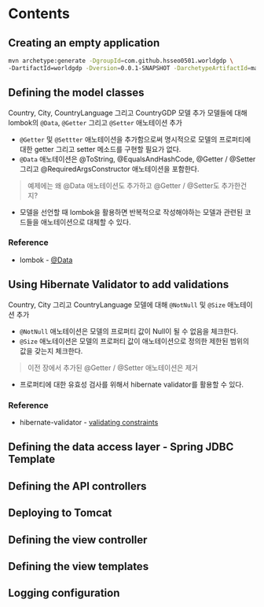 # Contents
## Creating an empty application
```bash
mvn archetype:generate -DgroupId=com.github.hsseo0501.worldgdp \
-DartifactId=worldgdp -Dversion=0.0.1-SNAPSHOT -DarchetypeArtifactId=maven-archetype-webapp
```

## Defining the model classes
Country, City, CountryLanguage 그리고 CountryGDP 모델 추가
모델들에 대해 lombok의 ```@Data```, ```@Getter``` 그리고 ```@Setter``` 애노테이션 추가
* ```@Getter``` 및 ```@Settter``` 애노테이션을 추가함으로써 명시적으로 모델의 프로퍼티에 대한 getter 그리고 setter 메소드를 구현할 필요가 없다.
* ```@Data``` 애노테이션은 @ToString, @EqualsAndHashCode, @Getter / @Setter 그리고 @RequiredArgsConstructor 애노테이션을 포함한다.
> 예제에는 왜 @Data 애노테이션도 추가하고 @Getter / @Setter도 추가한건지? 
* 모델을 선언할 때 lombok을 활용하면 반복적으로 작성해야하는 모델과 관련된 코드들을 애노테이션으로 대체할 수 있다.

### Reference
* lombok - [@Data](https://projectlombok.org/features/Data)


## Using Hibernate Validator to add validations
Country, City 그리고 CountryLanguage 모델에 대해 ```@NotNull``` 및 ```@Size``` 애노테이션 추가
* ```@NotNull``` 애노테이션은 모델의 프로퍼티 값이 Null이 될 수 없음을 체크한다.
* ```@Size``` 애노테이션은 모델의 프로퍼티 값이 애노테이션으로 정의한 제한된 범위의 값을 갖는지 체크한다.
> 이전 장에서 추가된 @Getter / @Setter 애노테이션은 제거
* 프로퍼티에 대한 유효성 검사를 위해서 hibernate validator를 활용할 수 있다.

### Reference
* hibernate-validator - [validating constraints](https://docs.jboss.org/hibernate/validator/6.0/reference/en-US/html_single/#_validating_constraints)


## Defining the data access layer - Spring JDBC Template

## Defining the API controllers

## Deploying to Tomcat

## Defining the view controller

## Defining the view templates

## Logging configuration
 